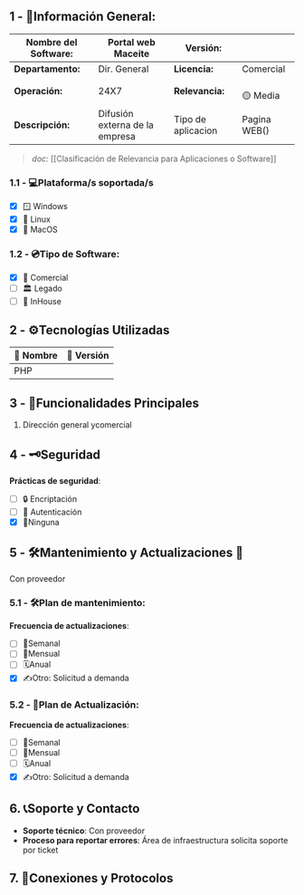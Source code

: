## **1 - 📓Información General:**

| **Nombre del Software:** | Portal web Maceite             | **Versión:**       |                    |
| ------------------------ | ------------------------------ | ------------------ | ------------------ |
| **Departamento:**        | Dir. General                   | **Licencia:**      | Comercial          |
| **Operación:**           | 24X7                           | **Relevancia:**    | <br>🟡 Media  <br> |
| **Descripción:**         | Difusión externa de la empresa | Tipo de aplicacion | Pagina WEB()       |
> _doc:_ [[Clasificación de Relevancia para Aplicaciones o Software]]

### **1.1 - 💻Plataforma/s soportada/s**
- [x] 🪟 Windows 
- [x] 🐧 Linux 
- [x] 🍏 MacOS 

### **1.2 - 💿Tipo de Software:**
- [x] 💼 Comercial 
- [ ] 🏛️ Legado 
- [ ] 🏢 InHouse 

## **2 - ⚙️Tecnologías Utilizadas**

| 📝 Nombre | 🔢 Versión |
| --------- | ---------- |
| PHP       |            |


## **3 - 📃Funcionalidades Principales**
1. Dirección general ycomercial

## 4 - 🗝️Seguridad
**Prácticas de seguridad**:
- [ ] 🔒 Encriptación
- [ ] 🔑 Autenticación 
- [x] 🚫Ninguna 

## **5 - 🛠️Mantenimiento y Actualizaciones 🔁**
Con proveedor

### **5.1 - 🛠️Plan de mantenimiento:** 
**Frecuencia de actualizaciones**:
- [ ] 🔄Semanal 
- [ ] 📅Mensual 
- [ ] 🗓️Anual 
- [x] ✍️Otro: Solicitud a demanda
### **5.2 - 🔁Plan de Actualización:** 
**Frecuencia de actualizaciones**:
- [ ] 🔄Semanal 
- [ ] 📅Mensual 
- [ ] 🗓️Anual 
- [x] ✍️Otro: Solicitud a demanda

## 6. 📞Soporte y Contacto
- **Soporte técnico**: Con proveedor
- **Proceso para reportar errores**: Área de infraestructura solicita soporte por ticket

## 7. 🛜Conexiones y Protocolos


